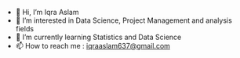- 👋 Hi, I’m Iqra Aslam
- 👀 I’m interested in Data Science, Project Management and analysis fields
- 🌱 I’m currently learning Statistics and Data Science
- 📫 How to reach me : iqraaslam637@gmail.com

<!---
iqraaslam2001/iqraaslam2001 is a ✨ special ✨ repository because its `README.md` (this file) appears on your GitHub profile.
You can click the Preview link to take a look at your changes.
--->

